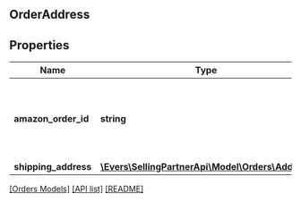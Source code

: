 ## OrderAddress

## Properties

Name | Type | Description | Notes
------------ | ------------- | ------------- | -------------
**amazon_order_id** | **string** | An Amazon-defined order identifier, in 3-7-7 format. |
**shipping_address** | [**\Evers\SellingPartnerApi\Model\Orders\Address**](Address.md) |  | [optional]

[[Orders Models]](../) [[API list]](../../Api) [[README]](../../../README.md)
